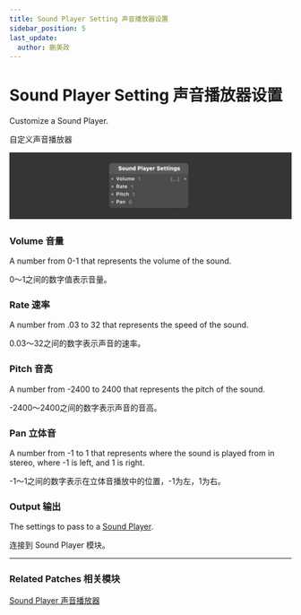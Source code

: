 ```yaml
---
title: Sound Player Setting 声音播放器设置
sidebar_position: 5
last_update:
  author: 蒯美政
---
```


# Sound Player Setting 声音播放器设置

Customize a Sound Player.

自定义声音播放器

![Image](./../../../static/img/docs/Device/sound-player-settings.png)

### Volume 音量

A number from 0-1 that represents the volume of the sound.

0～1之间的数字值表示音量。

### Rate 速率

A number from .03 to 32 that represents the speed of the sound.

0.03～32之间的数字表示声音的速率。

### Pitch 音高

A number from -2400 to 2400 that represents the pitch of the sound.

-2400～2400之间的数字表示声音的音高。

### Pan 立体音

A number from -1 to 1 that represents where the sound is played from in stereo, where -1 is left, and 1 is right.

-1～1之间的数字表示在立体音播放中的位置，-1为左，1为右。

### Output 输出

The settings to pass to a [Sound Player](./Sound%20Player.md).

连接到 Sound Player 模块。

------

### Related Patches 相关模块

[Sound Player 声音播放器](./Sound%20Player.md)

